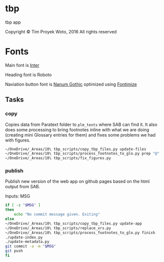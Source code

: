 # tbp
tbp app

Copyright © Tim Proyek Woto, 2016
All rights reserved


# Fonts

Main font is [Inter](https://fonts.google.com/specimen/Inter)

Heading font is Roboto


Naviation button font is [Nanum Gothic](https://fonts.google.com/specimen/Nanum+Gothic) optimized using [Fontimize](https://daveon.design/introducing-fontimize-subset-fonts-to-exactly-and-only-your-websites-used-characters.html)


## Tasks

### copy

Copies data from Paratext folder to `plm_texts` where SAB can find it. It also does some processing to bring footnotes inline with what we are doing (creating mini Glossary entries for them) and fixes some problems we had with figures.


```zsh
~/OneDrive/_Areas/10\ tbp_scripts/copy_tbp_files.py update-files
~/OneDrive/_Areas/10\ tbp_scripts/process_footnotes_to_glo.py prep "@"
~/OneDrive/_Areas/10\ tbp_scripts/fix_figures.py
```

### publish

Publish new version of the web app on github pages based on the html output from SAB.

Inputs: MSG

```zsh
if [ -z "$MSG" ]
then
    echo "No commit message given. Exiting"
else
~/OneDrive/_Areas/10\ tbp_scripts/copy_tbp_files.py update-app
~/OneDrive/_Areas/10\ tbp_scripts/replace_xrs.py
~/OneDrive/_Areas/10\ tbp_scripts/process_footnotes_to_glo.py finish 
./update-index.py
./update-metadata.py
git commit -a -m "$MSG"
git push
fi
```




